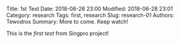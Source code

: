 Title: 1st Test
Date: 2018-06-28 23:00
Modified: 2018-06-28 23:01
Category: research
Tags: first, research
Slug: research-01
Authors: Tewodros
Summary: More to come. Keep watch!

This is the *first test* from Singpro project!
